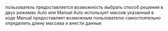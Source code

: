 пользователь предоставляется возможность выбрать способ решения в двух режимах Auto или Manual
Auto использует массив указанный в коде
Manual предоставляет возможным пользователю самостоятельно определить длину массива и внести данные
